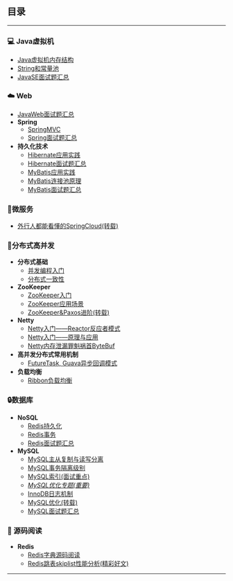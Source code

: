 ## 目录

-----

### :computer: Java虚拟机

* [Java虚拟机内存结构](note/JVM内存区域.md)
* [String和常量池](note/String和常量池的苟且关系.md)
* [JavaSE面试题汇总](note/JavaSE-集合面经.md)

### :cloud: Web

* [JavaWeb面试题汇总](note/JavaWeb面经.md)
* **Spring**
  * [SpringMVC](/note/SpringMVC.md)
  * [Spring面试题汇总](note/Spring面经.md)
* **持久化技术**
  * [Hibernate应用实践](note/Hibernate应用实践.md)
  * [Hibernate面试题汇总](/note/Hibernate知识点梳理.md)
  * [MyBatis应用实践](note/MyBatis应用实践.md)
  * [MyBatis连接池原理](note/MyBatis连接池.md)
  * [MyBatis面试题汇总](/note/MyBatis面试题总结.md)

### :penguin:微服务

* [外行人都能看懂的SpringCloud(转载)](https://mp.weixin.qq.com/s/MJrahcDXwxgDr5zBdO3XWw)

### :triangular_flag_on_post:分布式高并发

* **分布式基础**
  * [并发编程入门](note/Java并发.md)
  * [分布式一致性](/note/分布式一致性.md)
* **ZooKeeper**
  * [ZooKeeper入门](/note/ZooKeeper入门.md)
  * [ZooKeeper应用场景](note/ZooKeeper应用场景.md)
  * [ZooKeeper&Paxos进阶(转载)](https://github.com/Snailclimb/JavaGuide/blob/master/docs/system-design/framework/ZooKeeper-plus.md)
* **Netty** 
  * [Netty入门——Reactor反应者模式](note/Reactor入门(一).md)
  * [Netty入门——原理与应用](note/Netty原理与基础.md)
  * [Netty内存泄漏罪魁祸首ByteBuf](note/Netty组件之ByteBuf.md)
* **高并发分布式常用机制**
  * [FutureTask, Guava异步回调模式](/note/异步回调模式.md)
* **负载均衡**
  * [Ribbon负载均衡](note/Ribbon负载均衡.md)

### :lock:数据库

* **NoSQL**
  * [Redis持久化](/note/redis持久化.md)
  * [Redis事务](/note/redis事务.md)
  * [Redis面试题汇总](note/Redis面经.md)
* **MySQL**
  * [MySQL主从复制与读写分离](note/MySQL主从复制与读写分离.md)
  * [MySQL事务隔离级别](/note/MySQL事务隔离级别.md)
  * [MySQL索引(面试重点)](/note/MySQL存储与索引.md)
  * [*MySQL优化专题(重要)*](note/MySQL优化专题.md)
  * [InnoDB日志机制](note/InnoDB日志.md)
  * [MySQL优化(转载)](https://mp.weixin.qq.com/s?__biz=Mzg2OTA0Njk0OA==&mid=2247485117&idx=1&sn=92361755b7c3de488b415ec4c5f46d73&chksm=cea24976f9d5c060babe50c3747616cce63df5d50947903a262704988143c2eeb4069ae45420&token=79317275&lang=zh_CN#rd)
  * [MySQL面试题汇总](note/数据库面经.md)

### :book: 源码阅读

* **Redis**
  * [Redis字典源码阅读](doc/redis字典.md)
  * [Redis跳表skiplist性能分析(精彩好文)](https://juejin.im/post/57fa935b0e3dd90057c50fbc)
----
